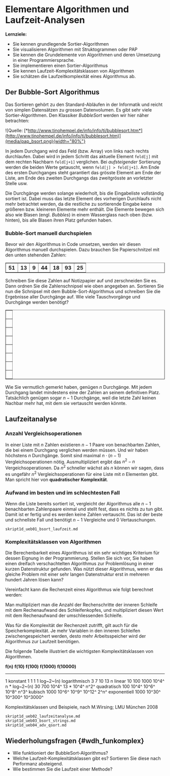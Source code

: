 Elementare Algorithmen und Laufzeit-Analysen
=============================================

**Lernziele:**

* Sie kennen grundlegende Sortier-Algorithmen
* Sie visualisieren Algorithmen mit Struktogrammen oder PAP
* Sie kennen die Grundelemente von Algorithmen und deren Umsetzung in einer Programmiersprache.
* Sie implementieren einen Sortier-Algorithmus
* Sie kennen Laufzeit-Komplexitätsklassen von Algorithmen
* Sie schätzen die Laufzeitkomplexität eines Algorithmus ab.


Der Bubble-Sort Algorithmus
-------------------------------------------------
Das Sortieren gehört zu den Standard-Abläufen in der Informatik und
reicht von simplen Datensätzen zu grossen Datenvolumen. Es gibt sehr
viele Sortier-Algorithmen. Den Klassiker *BubbleSort* werden wir hier näher betrachten:

![Quelle:
[*http://www.tinohempel.de/info/info/ti/bubblesort.htm*](http://www.tinohempel.de/info/info/ti/bubblesort.htm)](media/pap_bsort.png){width="80%"}


In jedem Durchgang wird das Feld (bzw. Array) von links nach rechts
durchlaufen. Dabei wird in jedem Schritt das aktuelle Element `feld[j]`
mit dem rechten Nachbarn `feld[j+1]` verglichen. Bei *aufsteigender*
Sortierung werden die beiden Werte getauscht, wenn `feld[j] > feld[j+1]`. 
Am Ende des ersten Durchganges steht garantiert das grösste Element am Ende der
Liste, am Ende des zweiten Durchgangs das zweitgrösste an vorletzter Stelle usw.

Die Durchgänge werden solange wiederholt, bis die Eingabeliste
vollständig sortiert ist. Dabei muss das letzte Element des vorherigen
Durchlaufs nicht mehr betrachtet werden, da die restliche zu sortierende
Eingabe keine größeren bzw. kleineren Elemente mehr enthält. Die
Elemente bewegen sich also wie Blasen (engl. *Bubbles*) in einem Wasserglass
nach oben (bzw. hinten), bis alle Blasen ihren Platz gefunden haben.

### Bubble-Sort manuell durchspielen

Bevor wir den Algorithmus in Code umsetzen, werden wir diesen
Algorithmus manuell durchspielen. Dazu brauchen Sie Papierschnitzel mit
den unten stehenden Zahlen:

<table border = 1>
<tr>
<th>51</th><th>13</th><th> 9</th><th> 44</th><th> 18</th><th> 93</th><th> 25</th>
</tr>
</table>

Schreiben Sie diese Zahlen auf Notizpapier auf und zerschneiden Sie es.
Dann ordnen Sie die Zahlenschnipsel wie oben angegeben an. Sortieren Sie
nun die Schnipsel mit dem Bubble-Sort-Algorithmus und schreiben Sie die
Ergebnisse aller Durchgänge auf. Wie viele Tauschvorgänge und Durchgänge
werden benötigt?

<table width="100%" border = 1>
<tr>
<td>&nbsp;</td>
</tr>
<tr>
<td>&nbsp;</td>
</tr>
<tr>
<td>&nbsp;</td>
</tr>
<tr>
<td>&nbsp;</td>
</tr>
<tr>
<td>&nbsp;</td>
</tr>
<tr>
<td>&nbsp;</td>
</tr>
<tr>
<td>&nbsp;</td>
</tr>
<tr>
<td>&nbsp;</td>
</tr>

</table>

Wie Sie vermutlich gemerkt haben, genügen $n$ Durchgänge. Mit jedem
Durchgang landet mindestens eine der Zahlen an seinem definitiven Platz. Tatsächlich genügen sogar $n-1$ Durchgänge, weil die letzte Zahl keinen Nachbar mehr hat, mit dem sie vertauscht werden könnte.

## Laufzeitanalyse

### Anzahl Vergleichsoperationen

In einer Liste mit $n$ Zahlen existieren $n-1$ Paare von benachbarten
Zahlen, die bei einem Durchgang verglichen werden müssen. Und wir haben
höchstens $n$ Durchgänge. Somit sind maximal $n \cdot (n-1)$ Vergleichsoperationen
 nötig. Ausmultipliziert ergibt das $n^2-n$ Vergeichsoperationen. Da $n^2$ schneller wächst als $n$ können wir sagen, dass es ungefähr $n^2$ Vergleichsoperationen für eine Liste mit $n$ Elementen gibt. Man spricht hier von **quadratischer Komplexität**.

### Aufwand im besten und im schlechtesten Fall

Wenn die Liste bereits sortiert ist, vergleicht der Algorithmus alle
$n-1$ benachbarten Zahlenpaare einmal und stellt fest, dass es nichts zu
tun gibt. Damit ist er fertig und es werden keine Zahlen vertauscht. Das
ist der beste und schnellste Fall und benötigt $n-1$ Vergleiche und 0
Vertauschungen.


```include
skript1d_ueb01_bsort_laufzeit.md
```


### Komplexitätsklassen von Algorithmen

Die Berechenbarkeit eines Algorithmus ist ein sehr wichtiges Kriterium
für dessen Eignung in der Programmierung. Stellen Sie sich vor, Sie
haben einen dreifach verschachtelten Algorithmus zur Problemlösung in
einer kurzen Datenstruktur gefunden. Was nützt dieser Algorithmus, wenn
er das gleiche Problem mit einer sehr langen Datenstruktur erst in
mehreren hundert Jahren lösen kann?

Vereinfacht kann die Rechenzeit eines Algorithmus wie folgt berechnet
werden:

Man multipliziert man die Anzahl der Rechenschritte der inneren
Schleife mit dem Rechenaufwand des Schleifenkopfes, und multipliziert
diesen Wert mit dem Rechenaufwand der umschliessenden Schleife.

Was für die Komplexität der Rechenzeit zutrifft, gilt auch für die
Speicherkomplexität. Je mehr Variablen in den inneren Schleifen
zwischengespeichert werden, desto mehr Arbeitsspeicher wird der
Algorithmus zur Laufzeit benötigen.

Die folgende Tabelle illustriert die wichtigsten Komplexitätsklassen von
Algorithmen.

**f(n)**                         **f(10)**   **f(100)**   **f(1000)**   **f(10000)**
---------------- --------------- ----------- ------------ ------------- --------------
1                konstant        1           1            1             1
log~2~(n)        logarithmisch   3           7            10            13
n                linear          10          100          1000          10^4^
n \* log~2~(n)                   30          700          10^4^         13 \* 10^4^
n^2^             quadratisch     100         10^4^        10^6^         10^8^
n^3^             kubisch         1000        10^6^        10^9^         10^12^
2^n^             exponentiell    1000        10^30^       10^300^       10^3000^

Komplexitätsklassen und Beispiele, nach M.Wirsing; LMU
München 2008

```include
skript1d_ueb02_laufzeitanalyse.md
skript1d_ueb03_bsort_strings.md
skript1d_ueb04_adv_qsort.md
```

## Wiederholungsfragen {#wdh_funkomplex}

* Wie funktioniert der BubbleSort-Algorithmus?
* Welche Laufzeit-Komplexitätsklassen gibt es? Sortieren Sie diese nach Performanz absteigend.
* Wie bestimmen Sie die Laufzeit einer Methode?

